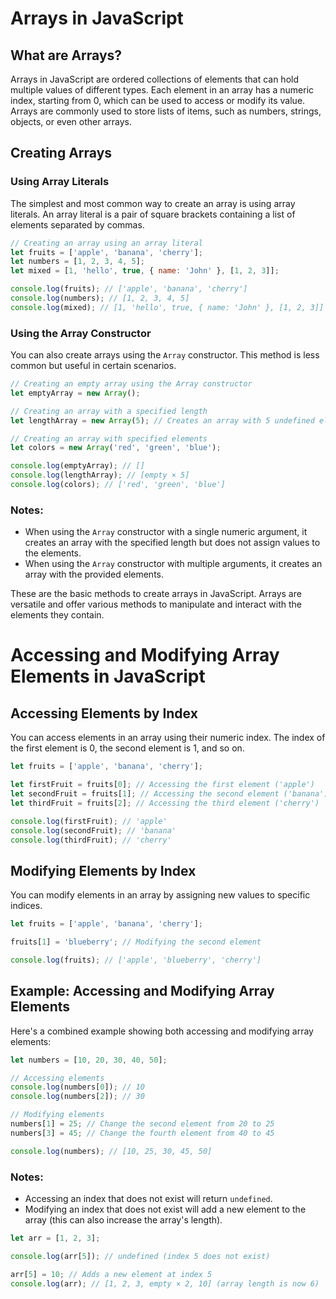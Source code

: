 

# Arrays in JavaScript

## What are Arrays?

Arrays in JavaScript are ordered collections of elements that can hold multiple values of different types. Each element in an array has a numeric index, starting from 0, which can be used to access or modify its value. Arrays are commonly used to store lists of items, such as numbers, strings, objects, or even other arrays.

## Creating Arrays

### Using Array Literals

The simplest and most common way to create an array is using array literals. An array literal is a pair of square brackets containing a list of elements separated by commas.

```javascript
// Creating an array using an array literal
let fruits = ['apple', 'banana', 'cherry'];
let numbers = [1, 2, 3, 4, 5];
let mixed = [1, 'hello', true, { name: 'John' }, [1, 2, 3]];

console.log(fruits); // ['apple', 'banana', 'cherry']
console.log(numbers); // [1, 2, 3, 4, 5]
console.log(mixed); // [1, 'hello', true, { name: 'John' }, [1, 2, 3]]
```

### Using the Array Constructor

You can also create arrays using the `Array` constructor. This method is less common but useful in certain scenarios.

```javascript
// Creating an empty array using the Array constructor
let emptyArray = new Array();

// Creating an array with a specified length
let lengthArray = new Array(5); // Creates an array with 5 undefined elements

// Creating an array with specified elements
let colors = new Array('red', 'green', 'blue');

console.log(emptyArray); // []
console.log(lengthArray); // [empty × 5]
console.log(colors); // ['red', 'green', 'blue']
```

### Notes:

- When using the `Array` constructor with a single numeric argument, it creates an array with the specified length but does not assign values to the elements.
- When using the `Array` constructor with multiple arguments, it creates an array with the provided elements.

These are the basic methods to create arrays in JavaScript. Arrays are versatile and offer various methods to manipulate and interact with the elements they contain.




# Accessing and Modifying Array Elements in JavaScript

## Accessing Elements by Index

You can access elements in an array using their numeric index. The index of the first element is 0, the second element is 1, and so on.

```javascript
let fruits = ['apple', 'banana', 'cherry'];

let firstFruit = fruits[0]; // Accessing the first element ('apple')
let secondFruit = fruits[1]; // Accessing the second element ('banana')
let thirdFruit = fruits[2]; // Accessing the third element ('cherry')

console.log(firstFruit); // 'apple'
console.log(secondFruit); // 'banana'
console.log(thirdFruit); // 'cherry'
```

## Modifying Elements by Index

You can modify elements in an array by assigning new values to specific indices.

```javascript
let fruits = ['apple', 'banana', 'cherry'];

fruits[1] = 'blueberry'; // Modifying the second element

console.log(fruits); // ['apple', 'blueberry', 'cherry']
```

## Example: Accessing and Modifying Array Elements

Here's a combined example showing both accessing and modifying array elements:

```javascript
let numbers = [10, 20, 30, 40, 50];

// Accessing elements
console.log(numbers[0]); // 10
console.log(numbers[2]); // 30

// Modifying elements
numbers[1] = 25; // Change the second element from 20 to 25
numbers[3] = 45; // Change the fourth element from 40 to 45

console.log(numbers); // [10, 25, 30, 45, 50]
```

### Notes:

- Accessing an index that does not exist will return `undefined`.
- Modifying an index that does not exist will add a new element to the array (this can also increase the array's length).

```javascript
let arr = [1, 2, 3];

console.log(arr[5]); // undefined (index 5 does not exist)

arr[5] = 10; // Adds a new element at index 5
console.log(arr); // [1, 2, 3, empty × 2, 10] (array length is now 6)
```

